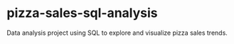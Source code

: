 # pizza-sales-sql-analysis
Data analysis project using SQL to explore and visualize pizza sales trends.
